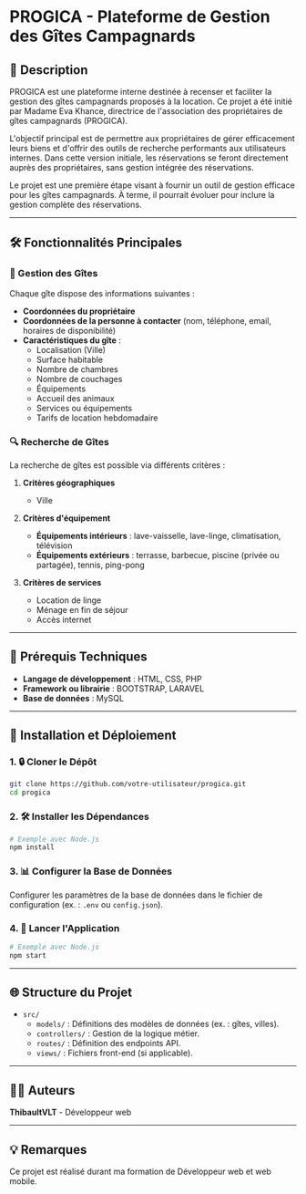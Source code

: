 # PROGICA - Plateforme de Gestion des Gîtes Campagnards

## 📄 Description

PROGICA est une plateforme interne destinée à recenser et faciliter la gestion des gîtes campagnards proposés à la location. Ce projet a été initié par Madame Eva Khance, directrice de l'association
des propriétaires de gîtes campagnards (PROGICA).

L'objectif principal est de permettre aux propriétaires de gérer efficacement leurs biens et
d'offrir des outils de recherche performants aux utilisateurs internes. Dans cette version initiale,
les réservations se feront directement auprès des propriétaires, sans gestion intégrée des
réservations.

Le projet est une première étape visant à fournir un outil de gestion efficace pour les gîtes
campagnards. À terme, il pourrait évoluer pour inclure la gestion complète des réservations.

---

## 🛠️ Fonctionnalités Principales

### 🏡 Gestion des Gîtes

Chaque gîte dispose des informations suivantes :

- **Coordonnées du propriétaire**
- **Coordonnées de la personne à contacter** (nom, téléphone, email, horaires de disponibilité)
- **Caractéristiques du gîte** :
  - Localisation (Ville)
  - Surface habitable
  - Nombre de chambres
  - Nombre de couchages
  - Équipements
  - Accueil des animaux
  - Services ou équipements
  - Tarifs de location hebdomadaire

### 🔍 Recherche de Gîtes

La recherche de gîtes est possible via différents critères :

1. **Critères géographiques**

   - Ville

2. **Critères d'équipement**

   - **Équipements intérieurs** : lave-vaisselle, lave-linge, climatisation, télévision
   - **Équipements extérieurs** : terrasse, barbecue, piscine (privée ou partagée), tennis,
     ping-pong

3. **Critères de services**
   - Location de linge
   - Ménage en fin de séjour
   - Accès internet

---

## 🔧 Prérequis Techniques

- **Langage de développement** : HTML, CSS, PHP
- **Framework ou librairie** : BOOTSTRAP, LARAVEL
- **Base de données** : MySQL

---

## 🚀 Installation et Déploiement

### 1. 🔒 Cloner le Dépôt

```bash
git clone https://github.com/votre-utilisateur/progica.git
cd progica
```

### 2. 🛠️ Installer les Dépendances

```bash
# Exemple avec Node.js
npm install
```

### 3. 📊 Configurer la Base de Données

Configurer les paramètres de la base de données dans le fichier de configuration (ex. : `.env` ou
`config.json`).

### 4. 🔄 Lancer l'Application

```bash
# Exemple avec Node.js
npm start
```

---

## 🌐 Structure du Projet

- `src/`
  - `models/` : Définitions des modèles de données (ex. : gîtes, villes).
  - `controllers/` : Gestion de la logique métier.
  - `routes/` : Définition des endpoints API.
  - `views/` : Fichiers front-end (si applicable).

---

## 👨‍🎓 Auteurs

**ThibaultVLT** - Développeur web

---

## 💡 Remarques

Ce projet est réalisé durant ma formation de Développeur web et web mobile.
